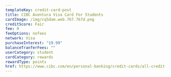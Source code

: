 ```yaml
---
templateKey: credit-card-post
title: CIBC Aventura Visa Card For Students
cardImage: /img/cq5dam.web.767.767d.png
creditScore: Fair
fee: 0
feeOptions: nofees
network: Visa
purchaseInterest: "19.99"
balanceTranferFees: ""
userCategory: student
cardCategory: rewards
rewardType: points
href: https://www.cibc.com/en/personal-banking/credit-cards/all-credit-cards/aventura-visa-for-students.html
---
```

